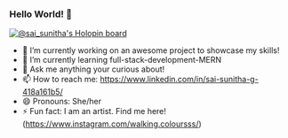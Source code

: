### Hello World! 👋
[![@sai_sunitha's Holopin board](https://holopin.me/sai_sunitha)](https://holopin.io/@sai_sunitha)

- 🔭 I’m currently working on an awesome project to showcase my skills!
- 🌱 I’m currently learning full-stack-development-MERN
- 💬 Ask me anything your curious about!
- 📫 How to reach me: https://www.linkedin.com/in/sai-sunitha-g-418a161b5/
- 😄 Pronouns: She/her
- ⚡ Fun fact: I am an artist. Find me here! (https://www.instagram.com/walking.coloursss/)
